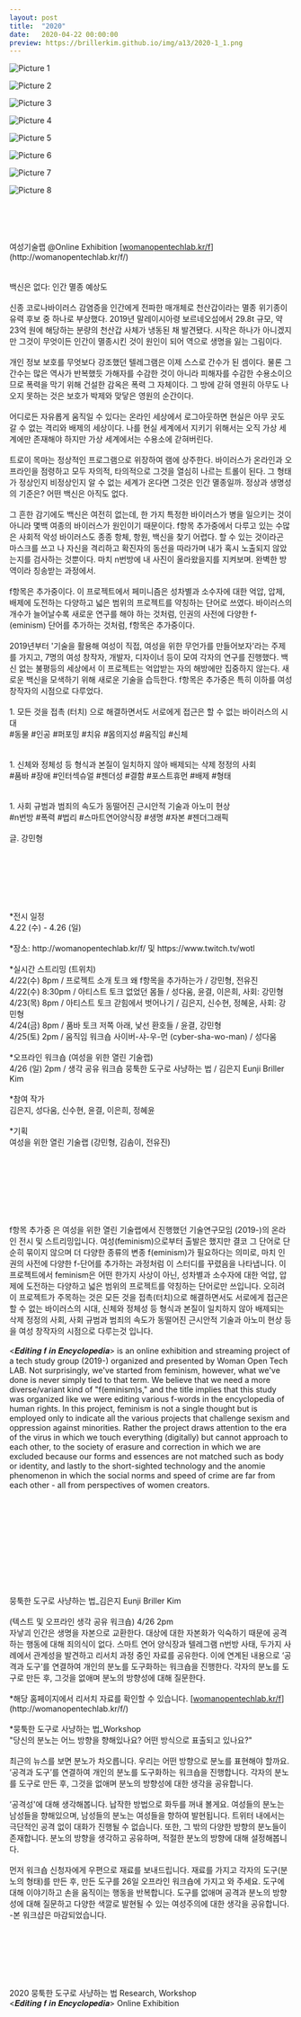```yaml
---
layout: post
title:  "2020"
date:   2020-04-22 00:00:00
preview: https://brillerkim.github.io/img/a13/2020-1_1.png
---
```


![Picture 1](https://brillerkim.github.io/img/a13/2020-1_2.gif)

![Picture 2](https://brillerkim.github.io/img/a13/2020-1_4.png)

![Picture 3](https://brillerkim.github.io/img/a13/2020-1_5.JPG)

![Picture 4](https://brillerkim.github.io/img/a13/2020-1_6.JPG)

![Picture 5](https://brillerkim.github.io/img/a13/2020-1_7.JPG)

![Picture 6](https://brillerkim.github.io/img/a13/2020-1_8.JPG)

![Picture 7](https://brillerkim.github.io/img/a13/2020-1_9.JPG)

![Picture 8](https://brillerkim.github.io/img/a13/2020-1_10.jpg)


<br>
<br>
<br>
<br>
여성기술랩 @Online Exhibition [<U>womanopentechlab.kr/f</U>](http://womanopentechlab.kr/f/)<br> 
<br>
<br>
백신은 없다: 인간 멸종 예상도<br>
<br>
신종 코로나바이러스 감염증을 인간에게 전파한 매개체로 천산갑이라는 멸종 위기종이 유력 후보 중 하나로 부상했다. 2019년 말레이시아령 보르네오섬에서 29.8t 규모, 약 23억 원에 해당하는 분량의 천산갑 사체가 냉동된 채 발견됐다. 시작은 하나가 아니겠지만 그것이 무엇이든 인간이 멸종시킨 것이 원인이 되어 역으로 생명을 잃는 그림이다.<br>
<br>
개인 정보 보호를 무엇보다 강조했던 텔레그램은 이제 스스로 간수가 된 셈이다. 물론 그 간수는 많은 역사가 반복했듯 가해자를 수감한 것이 아니라 피해자를 수감한 수용소이으므로 폭력을 막기 위해 건설한 감옥은 폭력 그 자체이다. 그 방에 갇혀 영원히 아무도 나오지 못하는 것은 보호가 박제와 맞닿은 영원의 순간이다.<br>
<br>
어디로든 자유롭게 움직일 수 있다는 온라인 세상에서 로그아웃하면 현실은 아무 곳도 갈 수 없는 격리와 배제의 세상이다. 나를 현실 세계에서 지키기 위해서는 오직 가상 세계에만 존재해야 하지만 가상 세계에서는 수용소에 갇혀버린다.<br>
<br>
트로이 목마는 정상적인 프로그램으로 위장하여 램에 상주한다. 바이러스가 온라인과 오프라인을 점령하고 모두 자의적, 타의적으로 그것을 열심히 나르는 트롤이 된다. 그 형태가 정상인지 비정상인지 알 수 없는 세계가 온다면 그것은 인간 멸종일까. 정상과 생명성의 기준은? 어떤 백신은 아직도 없다.<br>
<br>
그 흔한 감기에도 백신은 여전히 없는데, 한 가지 특정한 바이러스가 병을 일으키는 것이 아니라 몇백 여종의 바이러스가 원인이기 때문이다. f항목 추가중에서 다루고 있는 수많은 사회적 악성 바이러스도 종종 항체, 항원, 백신을 찾기 어렵다. 할 수 있는 것이라곤 마스크를 쓰고 나 자신을 격리하고 확진자의 동선을 따라가며 내가 혹시 노출되지 않았는지를 검사하는 것뿐이다. 마치 n번방에 내 사진이 올라왔을지를 지켜보며. 완벽한 방역이라 칭송받는 과정에서.<br>
<br>
f항목은 추가중이다. 이 프로젝트에서 페미니즘은 성차별과 소수자에 대한 억압, 압제, 배제에 도전하는 다양하고 넓은 범위의 프로젝트를 약칭하는 단어로 쓰였다. 바이러스의 개수가 늘어날수록 새로운 연구를 해야 하는 것처럼, 인권의 사전에 다양한 f-(eminism) 단어를 추가하는 것처럼, f항목은 추가중이다.<br>
<br>
2019년부터 '기술을 활용해 여성이 직접, 여성을 위한 무언가를 만들어보자'라는 주제를 가지고, 7명의 여성 창작자, 개발자, 디자이너 등이 모여 각자의 연구를 진행했다. 백신 없는 불평등의 세상에서 이 프로젝트는 억압받는 자의 해방에만 집중하지 않는다. 새로운 백신을 모색하기 위해 새로운 기술을 습득한다. f항목은 추가중은 특히 이하를 여성 창작자의 시점으로 다루었다.<br>
<br>1. 모든 것을 접촉 (터치) 으로 해결하면서도 서로에게 접근은 할 수 없는 바이러스의 시대<br>
#동물 #인공 #퍼포밍 #치유 #몸의지성 #움직임 #신체<br>
<br>
<br>1. 신체와 정체성 등 형식과 본질이 일치하지 않아 배제되는 삭제 정정의 사회<br>
#품바 #장애 #인터섹슈얼 #젠더성 #결함 #포스트휴먼 #배제 #형태<br>
<br>
<br>1. 사회 규범과 범죄의 속도가 동떨어진 근시안적 기술과 아노미 현상<br>
#n번방 #폭력 #법리 #스마트연어양식장 #생명 #자본 #젠더그래픽<br>
<br>
글. 강민형<br>
<br>
<br>
<br>
<br>
<br>
<br>
<br>
*전시 일정<br>
4.22 (수) - 4.26 (일)<br>
<br>
*장소: http://womanopentechlab.kr/f/ 및 https://www.twitch.tv/wotl<br>
<br>
*실시간 스트리밍 (트위치)<br>
4/22(수) 8pm / 프로젝트 소개 토크 왜 f항목을 추가하는가 / 강민형, 전유진<br>
4/22(수) 8:30pm / 아티스트 토크 없었던 몸들 / 성다움, 윤결, 이은희, 사회: 강민형<br>
4/23(목) 8pm / 아티스트 토크 갇힘에서 벗어나기 / 김은지, 신수현, 정혜윤, 사회: 강민형<br>
4/24(금) 8pm / 품바 토크 저쪽 아래, 낯선 환호들 / 윤결, 강민형<br>
4/25(토) 2pm / 움직임 워크숍 사이버-샤-우-먼 (cyber-sha-wo-man) / 성다움<br>
<br>
*오프라인 워크숍 (여성을 위한 열린 기술랩)<br>
4/26 (일) 2pm / 생각 공유 워크숍 뭉툭한 도구로 사냥하는 법 / 김은지 Eunji Briller Kim<br>
<br>
*참여 작가<br>
김은지, 성다움, 신수현, 윤결, 이은희, 정혜윤<br>
<br>
*기획<br>
여성을 위한 열린 기술랩 (강민형, 김솜이, 전유진)<br>
<br>
<br>
<br>
<br>
<br>
<br>
<br>
<br>
f항목 추가중 은 여성을 위한 열린 기술랩에서 진행했던 기술연구모임 (2019-)의 온라인 전시 및 스트리밍입니다. 여성(feminism)으로부터 출발은 했지만 결코 그 단어로 단순히 묶이지 않으며 더 다양한 종류의 변종 f(eminism)가 필요하다는 의미로, 마치 인권의 사전에 다양한 f-단어를 추가하는 과정처럼 이 스터디를 꾸렸음을 나타냅니다. 이 프로젝트에서 feminism은 어떤 한가지 사상이 아닌, 성차별과 소수자에 대한 억압, 압제에 도전하는 다양하고 넓은 범위의 프로젝트를 약칭하는 단어로만 쓰입니다. 오히려 이 프로젝트가 주목하는 것은 모든 것을 접촉(터치)으로 해결하면서도 서로에게 접근은 할 수 없는 바이러스의 시대, 신체와 정체성 등 형식과 본질이 일치하지 않아 배제되는 삭제 정정의 사회, 사회 규범과 범죄의 속도가 동떨어진 근시안적 기술과 아노미 현상 등을 여성 창작자의 시점으로 다루는것 입니다.<br>
<br>
&#60;𝑬𝒅𝒊𝒕𝒊𝒏𝒈 𝒇 𝒊𝒏 𝑬𝒏𝒄𝒚𝒄𝒍𝒐𝒑𝒆𝒅𝒊𝒂&#62; is an online exhibition and streaming project of a tech study group (2019-) organized and presented by Woman Open Tech LAB. Not surprisingly, we've started from feminism, however, what we've done is never simply tied to that term. We believe that we need a more diverse/variant kind of "f(eminism)s," and the title implies that this study was organized like we were editing various f-words in the encyclopedia of human rights. In this project, feminism is not a single thought but is employed only to indicate all the various projects that challenge sexism and oppression against minorities. Rather the project draws attention to the era of the virus in which we touch everything (digitally) but cannot approach to each other, to the society of erasure and correction in which we are excluded because our forms and essences are not matched such as body or identity, and lastly to the short-sighted technology and the anomie phenomenon in which the social norms and speed of crime are far from each other - all from perspectives of women creators.<br>
<br>
<br>
<br>
<br>
<br>
<br>
<br>
<br>
<br>
<br>
<br>
뭉툭한 도구로 사냥하는 법_김은지 Eunji Briller Kim<br>
<br>
(텍스트 및 오프라인 생각 공유 워크숍) 4/26 2pm<br>
자낳괴 인간은 생명을 자본으로 교환한다. 대상에 대한 자본화가 익숙하기 때문에 공격하는 행동에 대해 죄의식이 없다. 스마트 연어 양식장과 텔레그램 n번방 사태, 두가지 사례에서 관계성을 발견하고 리서치 과정 중인 자료를 공유한다. 이에 연계된 내용으로 ‘공격과 도구’를 연결하여 개인의 분노를 도구화하는 워크숍을 진행한다. 각자의 분노를 도구로 만든 후, 그것을 없애며 분노의 방향성에 대해 질문한다.<br>
<br>
*해당 홈페이지에서 리서치 자료를 확인할 수 있습니다. [<U>womanopentechlab.kr/f</U>](http://womanopentechlab.kr/f/)<br>
<br>
*뭉툭한 도구로 사냥하는 법_Workshop<br>
"당신의 분노는 어느 방향을 향해있나요? 어떤 방식으로 표출되고 있나요?"<br> 
<br>
최근의 뉴스를 보면 분노가 차오릅니다. 우리는 어떤 방향으로 분노를 표현해야 할까요.<br> 
‘공격과 도구’를 연결하여 개인의 분노를 도구화하는 워크숍을 진행합니다. 각자의 분노를 도구로 만든 후, 그것을 없애며 분노의 방향성에 대한 생각을 공유합니다.<br>
<br>
‘공격성'에 대해 생각해봅니다. 납작한 방법으로 화두를 꺼내 볼게요. 여성들의 분노는 남성들을 향해있으며, 남성들의 분노는 여성들을 향하여 발현됩니다. 트위터 내에서는 극단적인 공격 없이 대화가 진행될 수 없습니다. 또한, 그 밖의 다양한 방향의 분노들이 존재합니다. 분노의 방향을 생각하고 공유하며, 적절한 분노의 방향에 대해 설정해봅니다.<br>  
<br>
먼저 워크숍 신청자에게 우편으로 재료를 보내드립니다. 재료를 가지고 각자의 도구(분노의 형태)를 만든 후, 만든 도구를 26일 오프라인 워크숍에 가지고 와 주세요. 도구에 대해 이야기하고 손을 움직이는 행동을 반복합니다. 도구를 없애며 공격과 분노의 방향성에 대해 질문하고 다양한 색깔로 발현될 수 있는 여성주의에 대한 생각을 공유합니다.<br>
-본 워크샵은 마감되었습니다.<br>  
<br>
<br>
<br>
<br>
<br>
<br>
<br>
2020 뭉툭한 도구로 사냥하는 법 Research, Workshop<br>
&#60;𝑬𝒅𝒊𝒕𝒊𝒏𝒈 𝒇 𝒊𝒏 𝑬𝒏𝒄𝒚𝒄𝒍𝒐𝒑𝒆𝒅𝒊𝒂&#62; Online Exhibition<br>
<br>
<br>
<br>
<br>
<br>